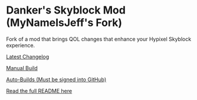 # Danker's Skyblock Mod (MyNameIsJeff's Fork)
Fork of a mod that brings QOL changes that enhance your Hypixel Skyblock experience.

[Latest Changelog](https://github.com/bowser0000/SkyblockMod/pull/62)

[Manual Build](https://github.com/My-Name-Is-Jeff/SkyblockMod/releases/tag/v1.8.5-beta8)

[Auto-Builds (Must be signed into GitHub)](https://github.com/My-Name-Is-Jeff/SkyblockMod/actions?query=is%3Asuccess+workflow%3A%22Compile+Beta+Mod%22)

[Read the full README here](https://github.com/My-Name-Is-Jeff/SkyblockMod/blob/development/README.md)